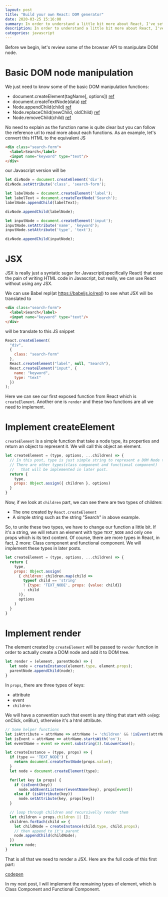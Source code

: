 ```yaml
---
layout: post
title: "Build your own React: DOM generator"
date: 2020-03-25 15:16:00
summary: In order to understand a little bit more about React, I've set a goal to build myself a library with the same functionality as React. In this post, I will begin with DOM generation and JSX.
description: In order to understand a little bit more about React, I've set a goal to build myself a library with the same functionality as React. In this post, I will begin with DOM generation and JSX.
categories: javascript
---
```


Before we begin, let's review some of the browser API to manipulate DOM node.

# Basic DOM node manipulation

We just need to know some of the basic DOM manipulation functions:

- document.createElement(tagName[, options]) [ref](https://developer.mozilla.org/en-US/docs/Web/API/Document/createElement)
- document.createTextNode(data) [ref](https://developer.mozilla.org/en-US/docs/Web/API/Document/createTextNode)
- Node.appendChild(child) [ref](https://developer.mozilla.org/en-US/docs/Web/API/Node/appendChild)
- Node.replaceChild(newChild, oldChild) [ref](https://developer.mozilla.org/en-US/docs/Web/API/Node/replaceChild)
- Node.removeChild(child) [ref](https://developer.mozilla.org/en-US/docs/Web/API/Node/replaceChild)

No need to explain as the function name is quite clear but you can follow the reference url to read more about each functions.
As an example, let's convert this HTML to the equivalent JS

```html
<div class="search-form">
  <label>Search</label>
  <input name="keyword" type="text"/>
</div>
```

our Javascript version will be

```js
let divNode = document.createElement('div');
divNode.setAttribute('class', 'search-form');

let labelNode = document.createElement('label');
let labelText = document.createTextNode('Search');
labelNode.appendChild(labelText);

divNode.appendChild(labelNode);

let inputNode = document.createElement('input');
inputNode.setAttribute('name', 'keyword');
inputNode.setAttribute('type', 'text');

divNode.appendChild(inputNode);
```

# JSX

JSX is really just a syntatic sugar for Javascript(specifically React) that ease the pain of writing HTML code in Javascript, but really, we can use React without using any JSX.

We can use Babel repl(at https://babeljs.io/repl) to see what JSX will be translated to

```html
<div class="search-form">
  <label>Search</label>
  <input name="keyword" type="text"/>
</div>
```

will be translate to this JS snippet

```js
React.createElement(
  "div",
  {
    class: "search-form"
  },
  React.createElement("label", null, "Search"),
  React.createElement("input", {
    name: "keyword",
    type: "text"
  })
);
```

Here we can see our first exposed function from React which is `createElement`. Another one is `render` and these two functions are all we need to implement.

# Implement createElement

`createElement` is a simple function that take a node type, its properties and return an object to represent it. We will call this object an element.

```js
let createElement = (type, options, ...children) => {
  // In this post, type is just simple string to represent a DOM Node type
  // There are other types(class component and functional component) 
  //   that will be implemented in later post.
  return {
    type,
    props: Object.assign({ children }, options)
  }
}
```

Now, if we look at `children` part, we can see there are two types of children:
  - The one created by `React.createElement`
  - A simple string such as the string "Search" in above example.

So, to unite these two types, we have to change our function a little bit.
If it's a string, we will return an element with type `TEXT_NODE` and only one props which is its text content.
Of course, there are more types in React, in fact, 2 more: Class component and functional component. We will implement these types in later posts.

```js
let createElement = (type, options, ...children) => {
  return {
    type,
    props: Object.assign(
      { children: children.map(child => 
        typeof child == 'string' 
        ? {type: 'TEXT_NODE', props: {value: child}}
        : child
      )},
      options
    )
  }
}
```

# Implement render

The element created by `createElement` will be passed to `render` function in order to actually create a DOM node and add it to DOM tree.

```js
let render = (element, parentNode) => {
  let node = createInstance(element.type, element.props);
  parentNode.appendChild(node);
}
```

In `props`, there are three types of keys:
- attribute
- event
- `children`

We will have a convention such that event is any thing that start with `on`(eg: onClick, onBlur), otherwise it's a html attribute.

```js
// Some helper functions
let isAttribute = attrName => attrName != 'children' && !isEvent(attrName);
let isEvent = attrName => attrName.startsWith('on');
let eventName = event => event.substring(3).toLowerCase();

let createInstance = (type, props) => {
  if (type == 'TEXT_NODE') {
    return document.createTextNode(props.value);
  }
  let node = document.createElement(type);

  for(let key in props) {
    if (isEvent(key))
      node.addEventListener(eventName(key), props[event])
    else if (isAttribute(key))
      node.setAttribute(key, props[key])
  }

  // loop through children and recursivelly render them
  let children = props.children || [];
  children.forEach(child => {
    let childNode = createInstance(child.type, child.props);
    // then append to it's parent
    node.appendChild(childNode);
  })
  return node;
}
```

That is all that we need to render a JSX. Here are the full code of this first part:

[codepen](https://codepen.io/harue/pen/NWqOmjx)

In my next post, I will implement the remaining types of element, which is Class Component and Functional Component.
